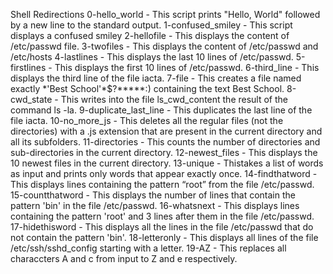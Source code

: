 Shell Redirections
0-hello_world - This script prints "Hello, World" followed by a new line to the standard output.
1-confused_smiley - This script displays a confused smiley
2-hellofile - This displays the content of /etc/passwd file.
3-twofiles - This displays the content of /etc/passwd and /etc/hosts
4-lastlines - This displays the last 10 lines of /etc/passwd.
5-firstlines - This displays the first 10 lines of /etc/passwd.
6-third_line - This displays the third line of the file iacta.
7-file - This creates a file named exactly \*\'Best School\'\*$\?\*\*\*\*\*:) containing the text Best School.
8-cwd_state - This writes into the file ls_cwd_content the result of the command ls -la.
9-duplicate_last_line - This duplicates the last line of the file iacta.
10-no_more_js - This deletes all the regular files (not the directories) with a .js extension that are present in the current directory and all its subfolders.
11-directories - This counts the number of directories and sub-directories in the current directory.
12-newest_files - This displays the 10 newest files in the current directory.
13-unique - Thistakes a list of words as input and prints only words that appear exactly once.
14-findthatword - This displays lines containing the pattern “root” from the file /etc/passwd.
15-countthatword - This displays the number of lines that contain the pattern 'bin' in the file /etc/passwd.
16-whatsnext - This displays lines containing the pattern 'root' and 3 lines after them in the file /etc/passwd.
17-hidethisword - This displays all the lines in the file /etc/passwd that do not contain the pattern 'bin'.
18-letteronly - This displays all lines of the file /etc/ssh/sshd_config starting with a letter.
19-AZ - This replaces all characcters A and c from input to Z and e respectively.
